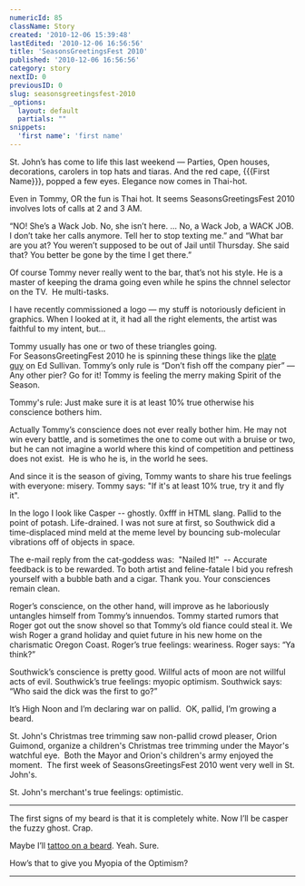 ```yaml
---
numericId: 85
className: Story
created: '2010-12-06 15:39:48'
lastEdited: '2010-12-06 16:56:56'
title: 'SeasonsGreetingsFest 2010'
published: '2010-12-06 16:56:56'
category: story
nextID: 0
previousID: 0
slug: seasonsgreetingsfest-2010
_options:
  layout: default
  partials: ""
snippets:
  'first name': 'first name'
---
```

St. John&rsquo;s has come to life this last weekend &mdash; Parties, Open houses, decorations, carolers in top hats and tiaras. And the red cape, {{{First Name}}}, popped a few eyes. Elegance now comes in Thai-hot.

Even in Tommy, OR the fun is Thai hot. It seems SeasonsGreetingsFest 2010 involves lots of calls at 2 and 3 AM.

&ldquo;NO! She&rsquo;s a Wack Job. No, she isn&rsquo;t here. &hellip; No, a Wack Job, a WACK JOB. I don&rsquo;t take her calls anymore. Tell her to stop texting me.&rdquo; and &ldquo;What bar are you at? You weren&rsquo;t supposed to be out of Jail until Thursday. She said that? You better be gone by the time I get there.&rdquo;

Of course Tommy never really went to the bar, that&rsquo;s not his style. He is a master of keeping the drama going even while he spins the chnnel selector on the TV. &nbsp;He multi-tasks.

I have recently commissioned a logo &mdash; my stuff is notoriously deficient in graphics. When I looked at it, it had all the right elements, the artist was faithful to my intent, but&hellip;

Tommy usually has one or two of these triangles going. For&nbsp;SeasonsGreetingFest 2010&nbsp;he is spinning these things like the&nbsp;[plate guy][0]&nbsp;on Ed Sullivan. Tommy&rsquo;s only rule is &ldquo;Don&rsquo;t fish off the company pier&rdquo; &mdash; Any other pier? Go for it!&nbsp;Tommy is feeling the merry making Spirit of the Season.

Tommy's rule: Just make sure it is at least 10% true otherwise his conscience bothers him. &nbsp;

Actually Tommy&rsquo;s conscience does not ever really bother him. He may not win every battle, and is sometimes the one to come out with a bruise or two, but he can not imagine a world where this kind of competition and pettiness does not exist. &nbsp;He is who he is, in the world he sees.

And since it is the season of giving, Tommy wants to share his true feelings with everyone: misery. Tommy says: &quot;If it's at&nbsp;least 10% true, try it and fly it&quot;.

In the logo I look like Casper -- ghostly. 0xfff in HTML slang. Pallid to the point of potash. Life-drained. I was not sure at first, so Southwick did a time-displaced mind meld at the meme level by bouncing sub-molecular vibrations off of objects in space.

The e-mail reply from the cat-goddess was: &nbsp;&quot;Nailed It!&quot; &nbsp;-- Accurate feedback is to be rewarded. To both artist and feline-fatale I bid you refresh yourself with a bubble bath and a cigar. Thank you. Your&nbsp;consciences remain clean.

Roger&rsquo;s conscience, on the other hand, will improve as he laboriously untangles himself from Tommy&rsquo;s innuendos. Tommy started rumors that Roger got out the snow shovel so that Tommy&rsquo;s old fiance could steal it. We wish Roger a grand holiday and quiet future in his new home on the charismatic Oregon Coast. Roger&rsquo;s true feelings: weariness. Roger says: &ldquo;Ya think?&rdquo;

Southwick&rsquo;s conscience is pretty good. Willful acts of moon are not willful acts of evil. Southwick&rsquo;s true feelings: myopic optimism. Southwick says: &ldquo;Who said the dick was the first to go?&rdquo;

It&rsquo;s High Noon and I&rsquo;m declaring war on pallid. &nbsp;OK, pallid, I&rsquo;m growing a beard.

St. John's Christmas tree trimming saw non-pallid crowd pleaser, Orion Guimond, organize a children's Christmas tree trimming under the Mayor's watchful eye. &nbsp;Both the Mayor and Orion's children's army enjoyed the moment. &nbsp;The first week of SeasonsGreetingsFest 2010 went very well in St. John's.

St. John's merchant's true feelings: optimistic.

------------------------------------------------------------------------------------

The first signs of my beard is that it is completely white. Now I&rsquo;ll be casper the fuzzy ghost. Crap.

Maybe I&rsquo;ll [tattoo on a beard][1]. Yeah. Sure.

How&rsquo;s that to give you Myopia of the Optimism?

------------------------------------------------------------------------------------

[0]: http://www.youtube.com/watch?v=Zhoos1oY404
[1]: http://en.wikipedia.org/wiki/File:Kingsporch.jpg